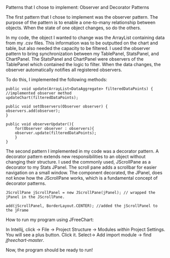 Patterns that I chose to implement: Observer and Decorator Patterns

The first pattern that I chose to implement was the observer pattern. The purpose of the pattern
is to enable a one-to-many relationship between objects. When the state of one object changes,
so do the others.

In my code, the object I wanted to change was the ArrayList containing data
from my .csv files. This information was to be outputted on the chart and table,
but also needed the capacity to be filtered. I used the observer pattern to bring synchronization
between my TablePanel, StatsPanel, and ChartPanel. The StatsPanel and ChartPanel were observers of the
TablePanel which contained the logic to filter. When the data changes, the observer automatically
notifies all registered observers.

To do this, I implemented the following methods:

    public void update(ArrayList<DataAggregate> filteredDataPoints) { //implemented observer method
    updateChart(filteredDataPoints);

    public void setObservers(Observer observer) {
    observers.add(observer);
    }

    public void observerUpdater(){
        for(Observer observer : observers){
        observer.update(filteredDataPoints);
        }
    }

The second pattern I implemented in my code was a decorator pattern. A decorator pattern
extends new responsibilities to an object without changing their structure. I used the commonly
used, JScrollPane as a decorator to my Stats JPanel. The scroll pane adds a scrollbar for easier
navigation on a small window. The component decorated, the JPanel, does not know how the JScrollPane 
works, which is a fundamental concept of decorator patterns.

    JScrollPane jScrollPanel = new JScrollPane(jPanel); // wrapped the jPanel in the JScrollPane.
    
    add(jScrollPanel, BorderLayout.CENTER); //added the jScrollPanel to the jFrame




How to run my program using JFreeChart:

In Intellij, click -> File -> Project Structure -> Modules _within_ Project Settings.
You will see a plus button. Click it. 
Select-> Add import module -> find _jfreechart-master_.

Now, the program should be ready to run!

